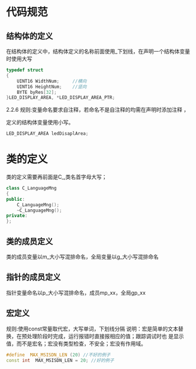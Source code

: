 

# 代码规范



## 结构体的定义

在结构体的定义中，结构体定义的名称前面使用_下划线，在声明一个结构体变量时使用大写 

```C++
typedef struct 
{ 
    UINT16 WidthNum;     //横向 
    UINT16 HeightNum;    //竖向 
    BYTE byRes[32]; 
}LED_DISPLAY_AREA, *LED_DISPLAY_AREA_PTR; 
```

2.2.6 规则:变量命名要求自注释，若命名不是自注释的均需在声明时添加注释 ，

定义的结构体变量使用小写。

```C++
LED_DISPLAY_AREA ledDisaplArea;
```



# 类的定义

类的定义需要再前面是C_,类名首字母大写；

```C++
class C_LanguageMng
{
public:
	C_LanguageMng();
	~C_LanguageMng();
private:
};
```

## 类的成员定义

类的成员变量以m_大小写混排命名，全局变量以g_大小写混排命名 

## 指针的成员定义

指针变量命名以p_大小写混排命名，成员mp_xx，全局gp_xx 

## 宏定义

规则:使用const常量取代宏，大写单词，下划线分隔 
说明：宏是简单的文本替换，在预处理阶段时完成，运行报错时直接报相应的值；跟踪调试时也 是显示值，而不是宏名；宏没有类型检查，不安全；宏没有作用域。 

```C++
#define  MAX_MSISDN_LEN (20) //不好的例子  
const int  MAX_MSISDN_LEN = 20; //好的例子
```

